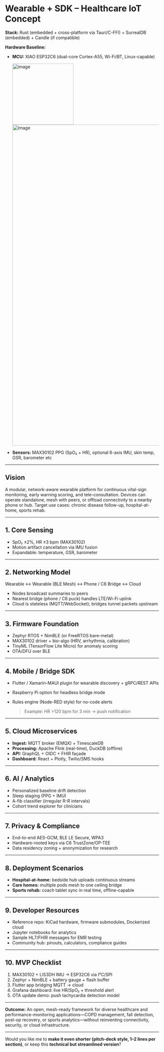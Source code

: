 # Wearable + SDK – Healthcare IoT Concept

**Stack:** Rust (embedded + cross-platform via Tauri/C-FFI) + SurrealDB (embedded) + Candle (if compatible)

**Hardware Baseline:**

* **MCU:** XIAO ESP32C6 (dual-core Cortex-A55, Wi-Fi/BT, Linux-capable)

  <img width="auto" height="200" alt="image" src="https://github.com/user-attachments/assets/93b4fa06-bbe1-46a4-bbbc-61eb7910c3b3" />
  <img width="1400" height="1050" alt="image" src="https://github.com/user-attachments/assets/ad684b79-3f96-4360-80c6-31ebb8745015" />


* **Sensors:** MAX30102 PPG (SpO₂ + HR),
  optional 6-axis IMU, skin temp, GSR, barometer etc

---

## Vision

A modular, network-aware wearable platform for continuous vital-sign monitoring, early warning scoring, and tele-consultation. Devices can operate standalone, mesh with peers, or offload connectivity to a nearby phone or hub. Target use cases: chronic disease follow-up, hospital-at-home, sports rehab.

---

## 1. Core Sensing

* SpO₂ ±2%, HR ±3 bpm (MAX30102)
* Motion artifact cancellation via IMU fusion
* Expandable: temperature, GSR, barometer

---

## 2. Networking Model

Wearable ↔ Wearable (BLE Mesh) ↔ Phone / C6 Bridge ↔ Cloud

* Nodes broadcast summaries to peers
* Nearest bridge (phone / C6 puck) handles LTE/Wi-Fi uplink
* Cloud is stateless (MQTT/WebSocket); bridges tunnel packets upstream

---

## 3. Firmware Foundation

* Zephyr RTOS + NimBLE (or FreeRTOS bare-metal)
* MAX30102 driver + bio-algo (HRV, arrhythmia, calibration)
* TinyML (TensorFlow Lite Micro) for anomaly scoring
* OTA/DFU over BLE

---

## 4. Mobile / Bridge SDK

* Flutter / Xamarin-MAUI plugin for wearable discovery + gRPC/REST APIs
* Raspberry Pi option for headless bridge mode
* Rules engine (Node-RED style) for no-code alerts

  > Example: HR >120 bpm for 3 min → push notification

---

## 5. Cloud Microservices

* **Ingest:** MQTT broker (EMQX) + TimescaleDB
* **Processing:** Apache Flink (real-time), DuckDB (offline)
* **API:** GraphQL + OIDC + FHIR façade
* **Dashboard:** React + Plotly, Twilio/SMS hooks

---

## 6. AI / Analytics

* Personalized baseline drift detection
* Sleep staging (PPG + IMU)
* A-fib classifier (irregular R-R intervals)
* Cohort trend explorer for clinicians

---

## 7. Privacy & Compliance

* End-to-end AES-GCM, BLE LE Secure, WPA3
* Hardware-rooted keys via C6 TrustZone/OP-TEE
* Data residency zoning + anonymization for research

---

## 8. Deployment Scenarios

* **Hospital-at-home:** bedside hub uploads continuous streams
* **Care homes:** multiple pods mesh to one ceiling bridge
* **Sports rehab:** coach tablet sync in real time, offline-capable

---

## 9. Developer Resources

* Reference repo: KiCad hardware, firmware submodules, Dockerized cloud
* Jupyter notebooks for analytics
* Sample HL7/FHIR messages for EMR testing
* Community hub: pinouts, calculators, compliance guides

---

## 10. MVP Checklist

1. MAX30102 + LIS3DH IMU → ESP32C6 via I²C/SPI
2. Zephyr + NimBLE + battery gauge + flash buffer
3. Flutter app bridging MQTT → cloud
4. Grafana dashboard: live HR/SpO₂ + threshold alert
5. OTA update demo: push tachycardia detection model

---

**Outcome:**
An open, mesh-ready framework for diverse healthcare and performance-monitoring applications—COPD management, fall detection, post-op recovery, or sports analytics—without reinventing connectivity, security, or cloud infrastructure.

---

Would you like me to **make it even shorter (pitch-deck style, 1–2 lines per section)**, or keep this **technical but streamlined version**?
